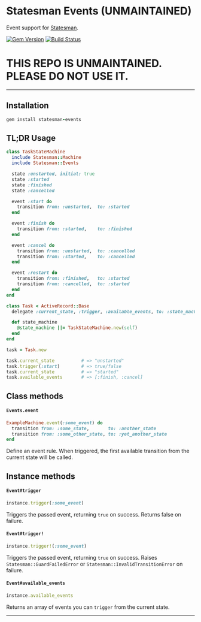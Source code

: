 # Statesman Events (UNMAINTAINED)

Event support for [Statesman](https://github.com/gocardless/statesman).

[![Gem Version](https://badge.fury.io/rb/statesman-events.png)](http://badge.fury.io/rb/statesman-events)
[![Build Status](https://travis-ci.org/gocardless/statesman-events.svg?branch=master)](https://travis-ci.org/gocardless/statesman-events)


# THIS REPO IS UNMAINTAINED. PLEASE DO NOT USE IT.
---

## Installation

```ruby
gem install statesman-events
```

## TL;DR Usage

```ruby
class TaskStateMachine
  include Statesman::Machine
  include Statesman::Events

  state :unstarted, initial: true
  state :started
  state :finished
  state :cancelled

  event :start do
    transition from: :unstarted,  to: :started
  end

  event :finish do
    transition from: :started,    to: :finished
  end

  event :cancel do
    transition from: :unstarted,  to: :cancelled
    transition from: :started,    to: :cancelled
  end

  event :restart do
    transition from: :finished,   to: :started
    transition from: :cancelled,  to: :started
  end
end

class Task < ActiveRecord::Base
  delegate :current_state, :trigger, :available_events, to: :state_machine

  def state_machine
    @state_machine ||= TaskStateMachine.new(self)
  end
end

task = Task.new

task.current_state          # => "unstarted"
task.trigger(:start)        # => true/false
task.current_state          # => "started"
task.available_events       # => [:finish, :cancel]
```

## Class methods

#### `Events.event`
```ruby
ExampleMachine.event(:some_event) do
  transition from: :some_state,       to: :another_state
  transition from: :some_other_state, to: :yet_another_state
end
```
Define an event rule. When triggered, the first available transition from the
current state will be called.

## Instance methods

#### `Event#trigger`
```ruby
instance.trigger(:some_event)
```
Triggers the passed event, returning `true` on success. Returns false on
failure.

#### `Event#trigger!`
```ruby
instance.trigger!(:some_event)
```
Triggers the passed event, returning `true` on success. Raises
`Statesman::GuardFailedError` or `Statesman::InvalidTransitionError` on failure.

#### `Event#available_events`
```ruby
instance.available_events
```
Returns an array of events you can `trigger` from the current state.

---
